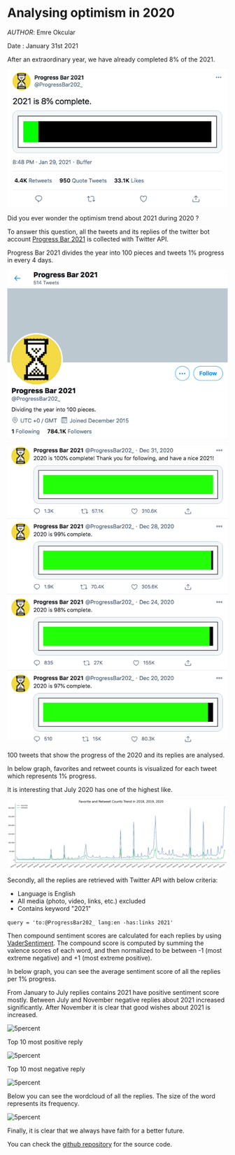 # Analysing optimism in 2020

*AUTHOR*: Emre Okcular

Date : January 31st 2021

After an extraordinary year, we have already completed 8% of the 2021.

![5percent](/resources/5percent_progress_bar.png)

Did you ever wonder the optimism trend about 2021 during 2020 ?

To answer this question, all the tweets and its replies of the twitter bot account [Progress Bar 2021](https://twitter.com/ProgressBar202_) is collected with Twitter API.

Progress Bar 2021 divides the year into 100 pieces and tweets 1% progress in every 4 days.

![5percent](/resources/profile.png)

![5percent](/resources/timeline.png)

100 tweets that show the progress of the 2020 and its replies are analysed.

In below graph, favorites and retweet counts is visualized   for each tweet which represents 1% progress.

It is interesting that July 2020 has one of the highest like.

![5percent](/resources/trend.png)

Secondly, all the replies are retrieved with Twitter API with below criteria:
* Language is English
* All media (photo, video, links, etc.) excluded
* Contains keyword "2021"

```query = 'to:@ProgressBar202_ lang:en -has:links 2021'```

Then compound sentiment scores are calculated for each replies by using [VaderSentiment](https://github.com/cjhutto/vaderSentiment). The compound score is computed by summing the valence scores of each word, and then normalized to be between -1 (most extreme negative) and +1 (most extreme positive).

In below graph, you can see the average sentiment score of all the replies per 1% progress.

From January to July replies contains 2021 have positive sentiment score mostly. Between July and November negative replies about 2021 increased significantly. After November it is clear that good wishes about 2021 is increased.

![5percent](/resources/sentiment.png)

Top 10 most positive reply

![5percent](/resources/positives.png)

Top 10 most negative reply

![5percent](/resources/negatives.png)

Below you can see the wordcloud of all the replies. The size of the word represents its frequency.

![5percent](/resources/wordcloud.png)

Finally, it is clear that we always have faith for a better future. 

You can check the [github repository](https://github.com/emreokcular/optimism-in-2020) for the source code.